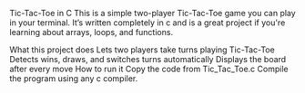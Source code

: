 Tic-Tac-Toe in C
This is a simple two-player Tic-Tac-Toe game you can play in your terminal. It’s written completely in c and is a great project if you're learning about arrays, loops, and functions.

What this project does
Lets two players take turns playing Tic-Tac-Toe
Detects wins, draws, and switches turns automatically
Displays the board after every move
How to run it
Copy the code from Tic_Tac_Toe.c
Compile the program using any c compiler.

